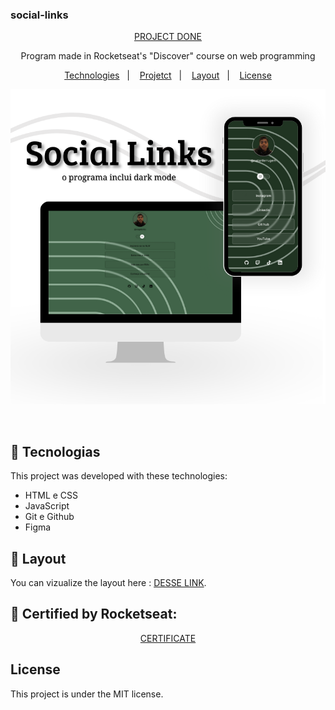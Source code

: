 ### social-links
<p align="center">
<a href="https://natanferrugem.github.io/social-links"> PROJECT DONE </a>
</p>
  
<p align="center">
Program made in Rocketseat's "Discover" course on web programming

</p>

<p align="center">
  <a href="#-tecnologias">Technologies</a>&nbsp;&nbsp;&nbsp;|&nbsp;&nbsp;&nbsp;
  <a href="#-projeto">Projetct</a>&nbsp;&nbsp;&nbsp;|&nbsp;&nbsp;&nbsp;
  <a href="#-layout">Layout</a>&nbsp;&nbsp;&nbsp;|&nbsp;&nbsp;&nbsp;
  <a href="#memo-licença">License</a>
</p>

<p align="center">
  <img src="./assets/github.png">
</p>

<br>


## 🚀 Tecnologias

This project was developed with these technologies:

- HTML e CSS
- JavaScript
- Git e Github
- Figma

## 🔖 Layout

You can vizualize the layout here : [DESSE LINK](https://www.figma.com/community/file/1187422022288947321). 

## 📎 Certified by Rocketseat:

<p align="center">
 <a href="https://app.rocketseat.com.br/certificates/a0bf0636-73ad-4711-870d-ae061253a7f4"> CERTIFICATE </a>
</p>

## License

This project is under the MIT license.

